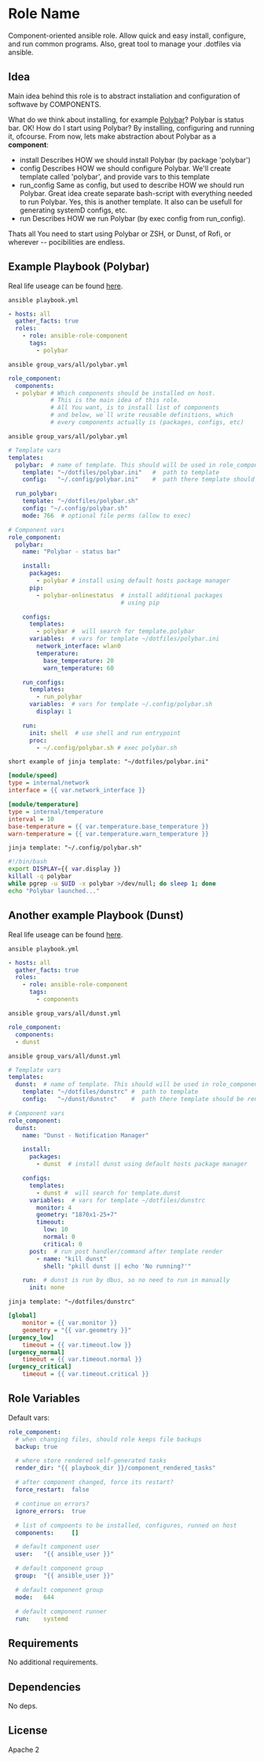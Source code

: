 Role Name
=========

Component-oriented ansible role. Allow quick and easy install, configure, and run common programs. Also, great tool to manage your .dotfiles via ansible.

Idea
--------------

Main idea behind this role is to abstract instaliation and configuration of softwave by COMPONENTS. 

What do we think about installing, for example [Polybar](https://github.com/polybar/polybar)? Polybar is status bar. OK! How do I start using Polybar? By installing, configuring and running it, ofcourse. From now, lets make abstraction about Polybar as a **component**: 
- install 
  Describes HOW we should install Polybar (by package 'polybar')
- config
  Describes HOW we should configure Polybar. We'll create template called 'polybar', and provide vars to this template
- run\_config
  Same as config, but used to describe HOW we should run Polybar. Great idea create separate bash-script with everything needed to run Polybar. Yes, this is another template. It also can be usefull for generating systemD configs, etc.
- run
  Describes HOW we run Polybar (by exec config from run\_config).

Thats all You need to start using Polybar or ZSH, or Dunst, of Rofi, or wherever -- pocibilities are endless.

Example Playbook (Polybar)
----------------
Real life useage can be found [here](https://gitlab.com/shellshock.dnull/ansible). 

`ansible playbook.yml`
```yaml
- hosts: all
  gather_facts: true
  roles:
    - role: ansible-role-component
      tags:
        - polybar
```

`ansible group_vars/all/polybar.yml`
```yaml
role_component:
  components:
  - polybar # Which components should be installed on host.
            # This is the main idea of this role.
            # All You want, is to install list of components
            # and below, we`ll write reusable definitions, which
            # every components actually is (packages, configs, etc)
```

`ansible group_vars/all/polybar.yml`
```yaml
# Template vars
templates:
  polybar:  # name of template. This should will be used in role_component.dunst.templates[]
    template: "~/dotfiles/polybar.ini"   #  path to template
    config:   "~/.config/polybar.ini"    #  path there template should be rendered

  run_polybar:
    template: "~/dotfiles/polybar.sh"
    config: "~/.config/polybar.sh"
    mode: 766  # optional file perms (allow to exec)

# Component vars
role_component:
  polybar:
    name: "Polybar - status bar"

    install:
      packages:
        - polybar # install using default hosts package manager
      pip:
        - polybar-onlinestatus  # install additional packages 
                                # using pip

    configs:
      templates:
        - polybar #  will search for template.polybar
      variables:  # vars for template ~/dotfiles/polybar.ini
        network_interface: wlan0
        temperature:
          base_temperature: 20
          warn_temperature: 60

    run_configs:
      templates:
        - run_polybar
      variables:  # vars for template ~/.config/polybar.sh
        display: 1

    run:
      init: shell  # use shell and run entrypoint
      proc: 
        - ~/.config/polybar.sh # exec polybar.sh
```

`short example of jinja template: "~/dotfiles/polybar.ini"`
```ini
[module/speed]
type = internal/network
interface = {{ var.network_interface }}

[module/temperature]
type = internal/temperature
interval = 10
base-temperature = {{ var.temperature.base_temperature }}
warn-temperature = {{ var.temperature.warn_temperature }}
```

`jinja template: "~/.config/polybar.sh"`
```bash
#!/bin/bash
export DISPLAY={{ var.display }}
killall -q polybar
while pgrep -u $UID -x polybar >/dev/null; do sleep 1; done
echo "Polybar launched..."
```

Another example Playbook (Dunst)
----------------

Real life useage can be found [here](https://gitlab.com/shellshock.dnull/ansible). 

`ansible playbook.yml`
```yaml
- hosts: all
  gather_facts: true
  roles:
    - role: ansible-role-component
      tags:
        - components
```

`ansible group_vars/all/dunst.yml`
```yaml
role_component:
  components:
  - dunst 
```

`ansible group_vars/all/dunst.yml`
```yaml
# Template vars
templates:
  dunst:  # name of template. This should will be used in role_component.dunst.templates[]
    template: "~/dotfiles/dunstrc" #  path to template
    config:   "~/dunst/dunstrc"    #  path there template should be rendered

# Component vars
role_component:
  dunst:
    name: "Dunst - Notification Manager"

    install:
      packages:
        - dunst  # install dunst using default hosts package manager

    configs:
      templates:
        - dunst #  will search for template.dunst
      variables:  # vars for template ~/dotfiles/dunstrc
        monitor: 4
        geometry: "1870x1-25+7"
        timeout:
          low: 10
          normal: 0
          critical: 0
      post:  # run post handler/command after template render
        - name: "kill dunst"
          shell: "pkill dunst || echo 'No running?'"

    run:  # dunst is run by dbus, so no need to run in manually
      init: none
```

`jinja template: "~/dotfiles/dunstrc"`
```ini
[global]
    monitor = {{ var.monitor }}
    geometry = "{{ var.geometry }}"
[urgency_low]
    timeout = {{ var.timeout.low }}
[urgency_normal]
    timeout = {{ var.timeout.normal }}
[urgency_critical]
    timeout = {{ var.timeout.critical }}
```

Role Variables
--------------

Default vars:
```yaml
role_component:
  # when changing files, should role keeps file backups
  backup: true

  # where store rendered self-generated tasks
  render_dir: "{{ playbook_dir }}/component_rendered_tasks"

  # after component changed, force its restart?
  force_restart:  false

  # continue on errors?
  ignore_errors:  true

  # list of compoents to be installed, configures, runned on host
  components:     []

  # default component user
  user:   "{{ ansible_user }}"

  # default component group
  group:  "{{ ansible_user }}"

  # default component group
  mode:   644

  # default component runner
  run:    systemd
```

Requirements
------------

No additional requirements.

Dependencies
------------

No deps.

License
-------

Apache 2
